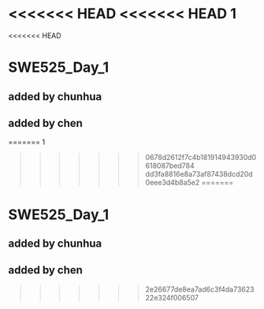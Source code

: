 <<<<<<< HEAD
<<<<<<< HEAD
1
=======
<<<<<<< HEAD
# SWE525_Day_1
## added by chunhua
## added by chen
=======
1
>>>>>>> 0678d2612f7c4b181914943930d0618087bed784
>>>>>>> dd3fa8816e8a73af87438dcd20d0eee3d4b8a5e2
=======
# SWE525_Day_1
## added by chunhua
## added by chen
>>>>>>> 2e26677de8ea7ad6c3f4da7362322e324f006507

